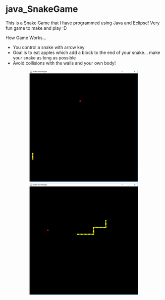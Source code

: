 # java_SnakeGame

<p>This is a Snake Game that I have programmed using Java and Eclipse! Very fun game to make and play :D</p>
How Game Works...
<ul>  
  <li>You control a snake with arrow key</li>
  <li>Goal is to eat apples which add a block to the end of your snake... make your snake as long as possible</li>
  <li>Avoid collisions with the walls and your own body!</li>
</ul>

<p align="center">
  <img src="https://github.com/programmerjojo/java_SnakeGame/blob/master/Snake/images/imgSnake1.png" width="350" title="hover text">
  <img src="https://github.com/programmerjojo/java_SnakeGame/blob/master/Snake/images/imgSnake2.png" width="350" alt="accessibility text">
</p>
